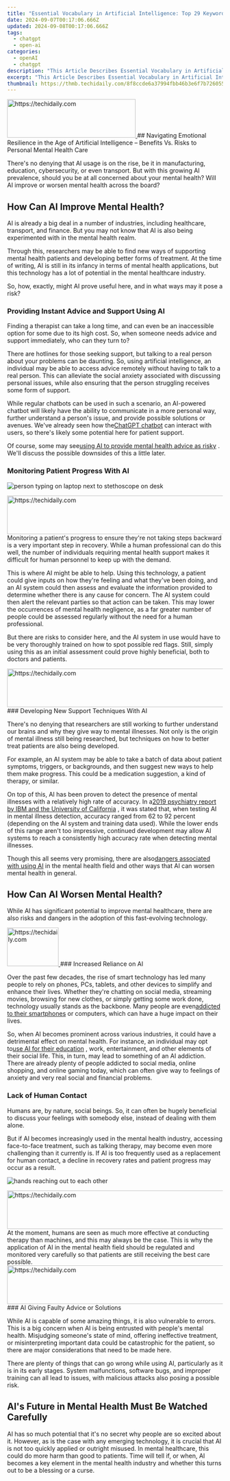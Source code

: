 ```yaml
---
title: "Essential Vocabulary in Artificial Intelligence: Top 29 Keywords Explained"
date: 2024-09-07T00:17:06.666Z
updated: 2024-09-08T00:17:06.666Z
tags:
  - chatgpt
  - open-ai
categories:
  - openAI
  - chatgpt
description: "This Article Describes Essential Vocabulary in Artificial Intelligence: Top 29 Keywords Explained"
excerpt: "This Article Describes Essential Vocabulary in Artificial Intelligence: Top 29 Keywords Explained"
thumbnail: https://thmb.techidaily.com/8f8ccde6a37994fbb46b3e6f7b726055988d6d039d40b57440a0147cb4ded38c.jpg
---
```


<!-- affiliate ads begin -->
<a href="https://appsumo.8odi.net/c/5597632/2137393/7443" target="_top" id="2137393">
  <img src="//a.impactradius-go.com/display-ad/7443-2137393" border="0" alt="https://techidaily.com" width="300" height="90"/>
</a>
<img height="0" width="0" src="https://appsumo.8odi.net/i/5597632/2137393/7443" style="position:absolute;visibility:hidden;" border="0" />
<!-- affiliate ads end -->
## Navigating Emotional Resilience in the Age of Artificial Intelligence – Benefits Vs. Risks to Personal Mental Health Care

 There's no denying that AI usage is on the rise, be it in manufacturing, education, cybersecurity, or even transport. But with this growing AI prevalence, should you be at all concerned about your mental health? Will AI improve or worsen mental health across the board?

## How Can AI Improve Mental Health?

 AI is already a big deal in a number of industries, including healthcare, transport, and finance. But you may not know that AI is also being experimented with in the mental health realm.

 Through this, researchers may be able to find new ways of supporting mental health patients and developing better forms of treatment. At the time of writing, AI is still in its infancy in terms of mental health applications, but this technology has a lot of potential in the mental healthcare industry.

 So, how, exactly, might AI prove useful here, and in what ways may it pose a risk?

### Providing Instant Advice and Support Using AI

 Finding a therapist can take a long time, and can even be an inaccessible option for some due to its high cost. So, when someone needs advice and support immediately, who can they turn to?

 There are hotlines for those seeking support, but talking to a real person about your problems can be daunting. So, using artificial intelligence, an individual may be able to access advice remotely without having to talk to a real person. This can alleviate the social anxiety associated with discussing personal issues, while also ensuring that the person struggling receives some form of support.

 While regular chatbots can be used in such a scenario, an AI-powered chatbot will likely have the ability to communicate in a more personal way, further understand a person's issue, and provide possible solutions or avenues. We've already seen how the[ChatGPT chatbot](https://www.makeuseof.com/what-is-chat-gpt-generative-ai-explained/) can interact with users, so there's likely some potential here for patient support.

 Of course, some may see[using AI to provide mental health advice as risky](https://www.makeuseof.com/dangers-using-ai-free-therapist-psychiatrist/) . We'll discuss the possible downsides of this a little later.

### Monitoring Patient Progress With AI

![person typing on laptop next to stethoscope on desk](https://static1.makeuseofimages.com/wordpress/wp-content/uploads/2023/05/stetho-laptop-1.jpg)

<!-- affiliate ads begin -->
<a href="https://ephamedtechinc.pxf.io/c/5597632/2123508/26400" target="_top" id="2123508">
  <img src="//a.impactradius-go.com/display-ad/26400-2123508" border="0" alt="https://techidaily.com" width="728" height="90"/>
</a>
<img height="0" width="0" src="https://ephamedtechinc.pxf.io/i/5597632/2123508/26400" style="position:absolute;visibility:hidden;" border="0" />
<!-- affiliate ads end -->
 Monitoring a patient's progress to ensure they're not taking steps backward is a very important step in recovery. While a human professional can do this well, the number of individuals requiring mental health support makes it difficult for human personnel to keep up with the demand.

 This is where AI might be able to help. Using this technology, a patient could give inputs on how they're feeling and what they've been doing, and an AI system could then assess and evaluate the information provided to determine whether there is any cause for concern. The AI system could then alert the relevant parties so that action can be taken. This may lower the occurrences of mental health negligence, as a far greater number of people could be assessed regularly without the need for a human professional.

 But there are risks to consider here, and the AI system in use would have to be very thoroughly trained on how to spot possible red flags. Still, simply using this as an initial assessment could prove highly beneficial, both to doctors and patients.

<!-- affiliate ads begin -->
<a href="https://unicoeye.pxf.io/c/5597632/2134229/18498" target="_top" id="2134229">
  <img src="//a.impactradius-go.com/display-ad/18498-2134229" border="0" alt="https://techidaily.com" width="728" height="90"/>
</a>
<img height="0" width="0" src="https://unicoeye.pxf.io/i/5597632/2134229/18498" style="position:absolute;visibility:hidden;" border="0" />
<!-- affiliate ads end -->
### Developing New Support Techniques With AI

 There's no denying that researchers are still working to further understand our brains and why they give way to mental illnesses. Not only is the origin of mental illness still being researched, but techniques on how to better treat patients are also being developed.

 For example, an AI system may be able to take a batch of data about patient symptoms, triggers, or backgrounds, and then suggest new ways to help them make progress. This could be a medication suggestion, a kind of therapy, or similar.

 On top of this, AI has been proven to detect the presence of mental illnesses with a relatively high rate of accuracy. In a[2019 psychiatry report by IBM and the University of California](https://escholarship.org/content/qt9gx593b0/qt9gx593b0%5FnoSplash%5Fd814b6b41c76cb874050695d2bf30ced.pdf) , it was stated that, when testing AI in mental illness detection, accuracy ranged from 62 to 92 percent (depending on the AI system and training data used). While the lower ends of this range aren't too impressive, continued development may allow AI systems to reach a consistently high accuracy rate when detecting mental illnesses.

 Though this all seems very promising, there are also[dangers associated with using AI](https://www.makeuseof.com/is-ai-dangerous-5-immediate-risks-of-artificial-intelligence/) in the mental health field and other ways that AI can worsen mental health in general.

## How Can AI Worsen Mental Health?

 While AI has significant potential to improve mental healthcare, there are also risks and dangers in the adoption of this fast-evolving technology.

<!-- affiliate ads begin -->
<a href="https://aligracehair.sjv.io/c/5597632/2135407/19272" target="_top" id="2135407">
  <img src="//a.impactradius-go.com/display-ad/19272-2135407" border="0" alt="https://techidaily.com" width="120" height="90"/>
</a>
<img height="0" width="0" src="https://aligracehair.sjv.io/i/5597632/2135407/19272" style="position:absolute;visibility:hidden;" border="0" />
<!-- affiliate ads end -->
### Increased Reliance on AI

 Over the past few decades, the rise of smart technology has led many people to rely on phones, PCs, tablets, and other devices to simplify and enhance their lives. Whether they're chatting on social media, streaming movies, browsing for new clothes, or simply getting some work done, technology usually stands as the backbone. Many people are even[addicted to their smartphones](https://www.makeuseof.com/smartphone-addiction-how-overcome-negative-habit/) or computers, which can have a huge impact on their lives.

 So, when AI becomes prominent across various industries, it could have a detrimental effect on mental health. For instance, an individual may opt to[use AI for their education](https://www.makeuseof.com/reasons-teachers-embrace-ai/) , work, entertainment, and other elements of their social life. This, in turn, may lead to something of an AI addiction. There are already plenty of people addicted to social media, online shopping, and online gaming today, which can often give way to feelings of anxiety and very real social and financial problems.

### Lack of Human Contact

 Humans are, by nature, social beings. So, it can often be hugely beneficial to discuss your feelings with somebody else, instead of dealing with them alone.

 But if AI becomes increasingly used in the mental health industry, accessing face-to-face treatment, such as talking therapy, may become even more challenging than it currently is. If AI is too frequently used as a replacement for human contact, a decline in recovery rates and patient progress may occur as a result.

![hands reaching out to each other](https://static1.makeuseofimages.com/wordpress/wp-content/uploads/2023/05/hands-reaching-1.jpg)

<!-- affiliate ads begin -->
<a href="https://appsumo.8odi.net/c/5597632/2130886/7443" target="_top" id="2130886">
  <img src="//a.impactradius-go.com/display-ad/7443-2130886" border="0" alt="https://techidaily.com" width="728" height="90"/>
</a>
<img height="0" width="0" src="https://appsumo.8odi.net/i/5597632/2130886/7443" style="position:absolute;visibility:hidden;" border="0" />
<!-- affiliate ads end -->
 At the moment, humans are seen as much more effective at conducting therapy than machines, and this may always be the case. This is why the application of AI in the mental health field should be regulated and monitored very carefully so that patients are still receiving the best care possible.

<!-- affiliate ads begin -->
<a href="https://ursime.pxf.io/c/5597632/2136545/16384" target="_top" id="2136545">
  <img src="//a.impactradius-go.com/display-ad/16384-2136545" border="0" alt="https://techidaily.com" width="728" height="90"/>
</a>
<img height="0" width="0" src="https://ursime.pxf.io/i/5597632/2136545/16384" style="position:absolute;visibility:hidden;" border="0" />
<!-- affiliate ads end -->
### AI Giving Faulty Advice or Solutions

 While AI is capable of some amazing things, it is also vulnerable to errors. This is a big concern when AI is being entrusted with people's mental health. Misjudging someone's state of mind, offering ineffective treatment, or misinterpreting important data could be catastrophic for the patient, so there are major considerations that need to be made here.

 There are plenty of things that can go wrong while using AI, particularly as it is in its early stages. System malfunctions, software bugs, and improper training can all lead to issues, with malicious attacks also posing a possible risk.

## AI's Future in Mental Health Must Be Watched Carefully

 AI has so much potential that it's no secret why people are so excited about it. However, as is the case with any emerging technology, it is crucial that AI is not too quickly applied or outright misused. In mental healthcare, this could do more harm than good to patients. Time will tell if, or when, AI becomes a key element in the mental health industry and whether this turns out to be a blessing or a curse.


<ins class="adsbygoogle"
     style="display:block"
     data-ad-format="autorelaxed"
     data-ad-client="ca-pub-7571918770474297"
     data-ad-slot="1223367746"></ins>



<ins class="adsbygoogle"
     style="display:block"
     data-ad-client="ca-pub-7571918770474297"
     data-ad-slot="8358498916"
     data-ad-format="auto"
     data-full-width-responsive="true"></ins>


